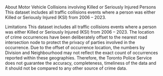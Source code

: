 About Motor Vehicle Collisions involving Killed or Seriously Injured Persons
This dataset includes all traffic collisions events where a person was either Killed or Seriously Injured (KSI) from 2006 – 2023.

Limitations
This dataset includes all traffic collisions events where a person was either Killed or Seriously Injured (KSI) from 2006 – 2023. The location of crime occurrences have been deliberately offset to the nearest road intersection node to protect the privacy of parties involved in the occurrence. Due to the offset of occurrence location, the numbers by Division and Neighbourhood may not reflect the exact count of occurrences reported within these geographies. Therefore, the Toronto Police Service does not guarantee the accuracy, completeness, timeliness of the data and it should not be compared to any other source of crime data.
